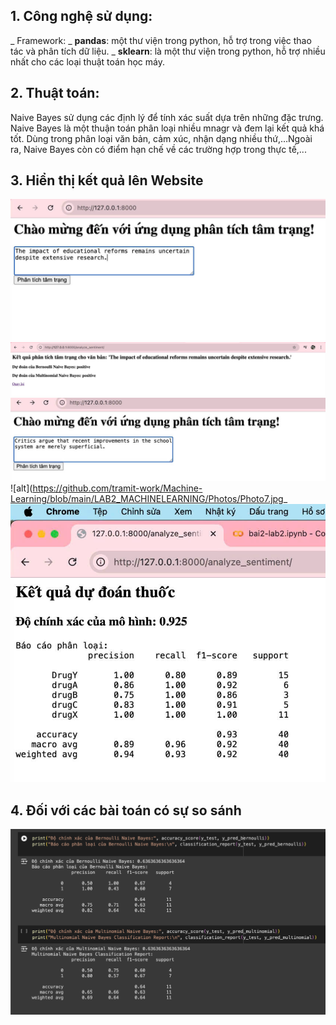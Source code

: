 ## 1.	Công nghệ sử dụng:
_ Framework: 
  _ **pandas**: một thư viện trong python, hỗ trợ trong việc thao tác và phân tích dữ liệu.
  _ **sklearn**: là một thư viện trong python, hỗ trợ nhiều nhất cho các loại thuật toán học máy.
## 2.	Thuật toán:
Naive Bayes sử dụng các định lý để tính xác suất dựa trên những đặc trưng. Naive Bayes là một thuận toán phân loại nhiều mnagr và đem lại kết quả khá tốt. Dùng trong phân loại văn bản, cảm xúc, nhận dạng nhiều thứ,…Ngoài ra, Naive Bayes còn có điểm hạn chế về các trường hợp trong thực tế,...
## 3.	Hiển thị kết quả lên Website
![alt](https://github.com/tramit-work/Machine-Learning/blob/main/LAB2_MACHINELEARNING/Photos/Photo4.jpg)
![alt](https://github.com/tramit-work/Machine-Learning/blob/main/LAB2_MACHINELEARNING/Photos/Photo5.jpg)
![alt](https://github.com/tramit-work/Machine-Learning/blob/main/LAB2_MACHINELEARNING/Photos/Photo6.jpg)
![alt](https://github.com/tramit-work/Machine-Learning/blob/main/LAB2_MACHINELEARNING/Photos/Photo7.jpg_
![alt](https://github.com/tramit-work/Machine-Learning/blob/main/LAB2_MACHINELEARNING/Photos/Photo2.jpg)
## 4. Đối với các bài toán có sự so sánh 
![alt](https://github.com/tramit-work/Machine-Learning/blob/main/LAB2_MACHINELEARNING/Photos/Photo3.jpg)
